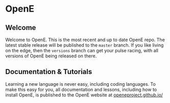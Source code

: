 # OpenE

## Welcome
Welcome to OpenE. This is the most recent and up to date OpenE repo. The latest stable release will
be published to the `master` branch. If you like living on the edge, then the `versions` branch can
get your pulse racing, with all versions of OpenE being released on there.

## Documentation & Tutorials
Learning a new language is never easy, including coding languages. To make this easy for you, all
documentation and lessons, including how to install OpenE, is published to the OpenE website at
[openeproject.github.io/]([https://openeproject.github.io/)
